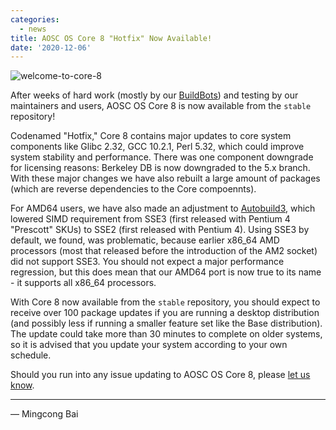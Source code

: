 ```yaml
---
categories:
  - news
title: AOSC OS Core 8 "Hotfix" Now Available!
date: '2020-12-06'
---
```


![welcome-to-core-8](https://i.imgur.com/PpSCv5F.png)

After weeks of hard work (mostly by our [BuildBots](https://wiki.aosc.io/developer/infrastructure/buildbots/))
and testing by our maintainers and users, AOSC OS Core 8 is now available from
the `stable` repository!

Codenamed "Hotfix," Core 8 contains major updates to core system components
like Glibc 2.32, GCC 10.2.1, Perl 5.32, which could improve system stability
and performance. There was one component downgrade for licensing reasons:
Berkeley DB is now downgraded to the 5.x branch. With these major changes
we have also rebuilt a large amount of packages (which are reverse
dependencies to the Core compoennts).

For AMD64 users, we have also made an adjustment to [Autobuild3](https://github.com/AOSC-Dev/autobuild3),
which lowered SIMD requirement from SSE3 (first released with Pentium 4
"Prescott" SKUs) to SSE2 (first released with Pentium 4). Using SSE3 by
default, we found, was problematic, because earlier x86_64 AMD processors
(most that released before the introduction of the AM2 socket) did not
support SSE3. You should not expect a major performance regression, but this
does mean that our AMD64 port is now true to its name - it supports all
x86_64 processors.

With Core 8 now available from the `stable` repository, you should expect
to receive over 100 package updates if you are running a desktop distribution
(and possibly less if running a smaller feature set like the Base
distribution). The update could take more than 30 minutes to complete on older
systems, so it is advised that you update your system according to your
own schedule.

Should you run into any issue updating to AOSC OS Core 8, please [let us know](https://github.com/AOSC-Dev/aosc-os-abbs/issues/new/choose).

----

— Mingcong Bai
